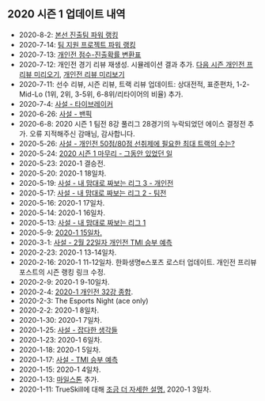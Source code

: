 ## 2020 시즌 1 업데이트 내역
- 2020-8-2: [본선 진출팀 파워 랭킹](../power-ranking-200802)
- 2020-7-14: [팀 지원 프로젝트 파워 랭킹](../power-ranking-200714)
- 2020-7-13: [개인전 점수-진출확률 변환표](../conversion)
- 2020-7-12: 개인전 경기 리뷰 재생성. 시뮬레이션 결과 추가. [다음 시즌 개인전 프리뷰 미리오기](../preview-preview), [개인전 리뷰 미리보기](../review-preview)
- 2020-7-11: 선수 리뷰, 시즌 리뷰, 트랙 리뷰 업데이트: 상대전적, 표준편차, 1-2-Mid-Lo (1위, 2위, 3-5위, 6-8위/리타이어의 비율) 추가.
- 2020-7-4: [사설 - 타이브레이커](../tiebreakers)
- 2020-6-26: [사설 - 밴픽](../ban-pick)
- 2020-6-8: 2020 시즌 1 팀전 8강 풀리그 28경기의 누락되었던 에이스 결정전 추가. 오류 지적해주신 감매님, 감사합니다.
- 2020-5-26: [사설 - 개인전 50점/80점 선취제에 필요한 최대 트랙의 수는?](../track-optim)
- 2020-5-24: [2020 시즌 1 마무리 - 그동안 있었던 일](../season-wrapup-2020-1)
- 2020-5-23: 2020-1 결승전.
- 2020-5-20: 2020-1 18일차.
- 2020-5-19: [사설 - 내 맘대로 짜보는 리그 3 - 개인전](../season-design-3)
- 2020-5-17: [사설 - 내 맘대로 짜보는 리그 2 - 팀전](../season-design-2)
- 2020-5-16: 2020-1 17일차.
- 2020-5-14: 2020-1 16일차.
- 2020-5-13: [사설 - 내 맘대로 짜보는 리그 1](../season-design-1)
- 2020-5-9: [2020-1 15일차.](../t2020-1-2-1)
- 2020-3-1: [사설 - 2월 22일자 개인전 TMI 승부 예측](../editorial-tmi-0222)
- 2020-2-23: 2020-1 13-14일차.
- 2020-2-16: 2020-1 11-12일차. 한화생명e스포츠 로스터 업데이트. 개인전 프리뷰 포스트의 시즌 랭킹 링크 수정.
- 2020-2-9: 2020-1 9-10일차. 
- 2020-2-4: [2020-1 개인전 32강 종합](../s2020_1_1).
- 2020-2-3: The Esports Night (ace only)
- 2020-2-2: 2020-1 8일차.
- 2020-1-30: 2020-1 7일차.
- 2020-1-25: [사설 - 잡다한 생각들](../thoughts)
- 2020-1-23: 2020-1 6일차.
- 2020-1-18: 2020-1 5일차.
- 2020-1-17: [사설 - TMI 승부 예측](../editorial-tmi)
- 2020-1-15: 2020-1 4일차.
- 2020-1-13: [마일스톤](../milestones) 추가.
- 2020-1-11: TrueSkill에 대해 [조금 더 자세한 설명.](../about) 2020-1 3일차.
